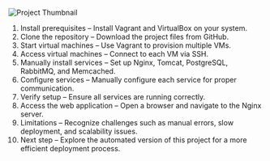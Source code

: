 ![Project Thumbnail](https://github.com/manishdevs/webapp-setup/blob/Project-1-manual-setup/Picture%20for%20project%201.png?raw=true)
1. Install prerequisites – Install Vagrant and VirtualBox on your system.  
2. Clone the repository – Download the project files from GitHub.  
3. Start virtual machines – Use Vagrant to provision multiple VMs.  
4. Access virtual machines – Connect to each VM via SSH.  
5. Manually install services – Set up Nginx, Tomcat, PostgreSQL, RabbitMQ, and Memcached.  
6. Configure services – Manually configure each service for proper communication.  
7. Verify setup – Ensure all services are running correctly.  
8. Access the web application – Open a browser and navigate to the Nginx server.  
9. Limitations – Recognize challenges such as manual errors, slow deployment, and scalability issues.  
10. Next step – Explore the automated version of this project for a more efficient deployment process.

